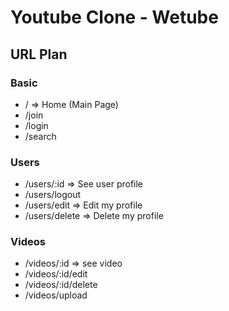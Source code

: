 # Youtube Clone - Wetube

## URL Plan
### Basic
- / => Home (Main Page)
- /join
- /login
- /search

### Users
- /users/:id => See user profile
- /users/logout
- /users/edit => Edit my profile
- /users/delete => Delete my profile

### Videos
- /videos/:id => see video
- /videos/:id/edit
- /videos/:id/delete 
- /videos/upload